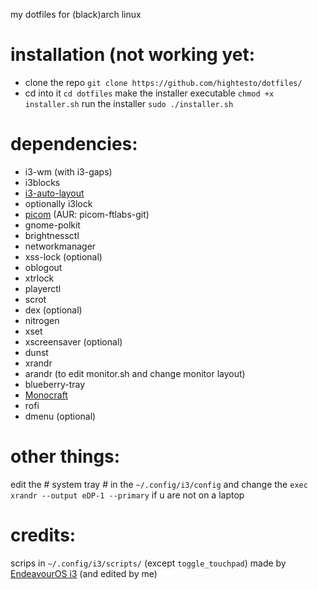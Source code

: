 my dotfiles for (black)arch linux

installation (not working yet:
=
- clone the repo
`git clone https://github.com/hightesto/dotfiles/`
- cd into it
`cd dotfiles`
make the installer executable
`chmod +x installer.sh`
run the installer
`sudo ./installer.sh`

dependencies:
=
- i3-wm (with i3-gaps)
- i3blocks
- [i3-auto-layout](https://github.com/chmln/i3-auto-layout)
- optionally i3lock
- [picom](https://github.com/FT-Labs/picom) (AUR: picom-ftlabs-git)
- gnome-polkit
- brightnessctl
- networkmanager
- xss-lock (optional)
- oblogout
- xtrlock
- playerctl
- scrot
- dex (optional)
- nitrogen
- xset
- xscreensaver (optional)
- dunst
- xrandr
- arandr (to edit monitor.sh and change monitor layout)
- blueberry-tray
- [Monocraft](https://github.com/IdreesInc/Monocraft)
- rofi
- dmenu (optional)

other things:
=
edit the # system tray # in the `~/.config/i3/config` and change the `exec xrandr --output eDP-1 --primary` if u are not on a laptop

credits:
=
scrips in `~/.config/i3/scripts/` (except `toggle_touchpad`) made by [EndeavourOS i3](https://github.com/endeavouros-team/endeavouros-i3wm-setup) (and edited by me)
